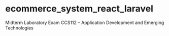 # ecommerce_system_react_laravel
Midterm Laboratory Exam  CCS112 – Application Development and Emerging Technologies
